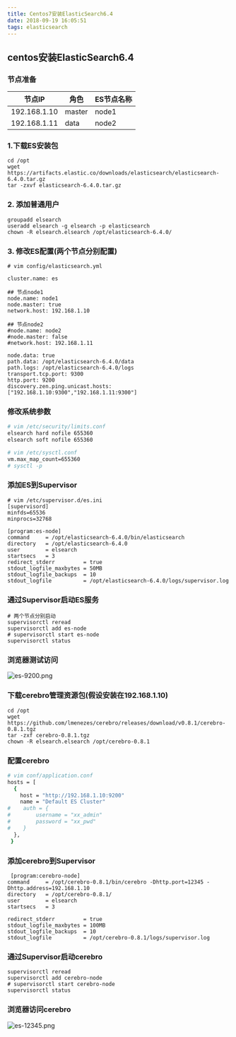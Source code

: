 ```yaml
---
title: Centos7安装ElasticSearch6.4
date: 2018-09-19 16:05:51
tags: elasticsearch
---
```


## centos安装ElasticSearch6.4

### 节点准备

节点IP      | 角色      | ES节点名称
------------|-----------|-----------
192.168.1.10       |master        |node1
192.168.1.11       |data        |node2

<!--more-->

### 1.下载ES安装包

```shell
cd /opt
wget https://artifacts.elastic.co/downloads/elasticsearch/elasticsearch-6.4.0.tar.gz
tar -zxvf elasticsearch-6.4.0.tar.gz
```

### 2. 添加普通用户

```shell
groupadd elsearch
useradd elsearch -g elsearch -p elasticsearch
chown -R elsearch.elsearch /opt/elasticsearch-6.4.0/
```

### 3. 修改ES配置(两个节点分别配置)

```shell
# vim config/elasticsearch.yml

cluster.name: es

## 节点node1
node.name: node1
node.master: true
network.host: 192.168.1.10

## 节点node2
#node.name: node2
#node.master: false
#network.host: 192.168.1.11

node.data: true
path.data: /opt/elasticsearch-6.4.0/data
path.logs: /opt/elasticsearch-6.4.0/logs
transport.tcp.port: 9300
http.port: 9200
discovery.zen.ping.unicast.hosts: ["192.168.1.10:9300","192.168.1.11:9300"]
```

### 修改系统参数

```bash
# vim /etc/security/limits.conf 
elsearch hard nofile 655360
elsearch soft nofile 655360

# vim /etc/sysctl.conf
vm.max_map_count=655360
# sysctl -p
```

### 添加ES到Supervisor

```
# vim /etc/supervisor.d/es.ini
[supervisord]
minfds=65536
minprocs=32768

[program:es-node]
command     = /opt/elasticsearch-6.4.0/bin/elasticsearch
directory   = /opt/elasticsearch-6.4.0
user        = elsearch
startsecs   = 3
redirect_stderr         = true
stdout_logfile_maxbytes = 50MB
stdout_logfile_backups  = 10
stdout_logfile          = /opt/elasticsearch-6.4.0/logs/supervisor.log
```

### 通过Supervisor启动ES服务

```shell
# 两个节点分别启动
supervisorctl reread
supervisorctl add es-node
# supervisorctl start es-node
supervisorctl status
```

### 浏览器测试访问

![es-9200.png](/img/es-9200.png)

### 下载cerebro管理资源包(假设安装在192.168.1.10)

```shell
cd /opt
wget https://github.com/lmenezes/cerebro/releases/download/v0.8.1/cerebro-0.8.1.tgz
tar -zxf cerebro-0.8.1.tgz
chown -R elsearch.elsearch /opt/cerebro-0.8.1
```

### 配置cerebro

```bash
# vim conf/application.conf
hosts = [
  {
    host = "http://192.168.1.10:9200"
    name = "Default ES Cluster"
#    auth = {
#        username = "xx_admin"
#        password = "xx_pwd"
#    }
  },
 }
```
 
 ### 添加cerebro到Supervisor
 
```
 [program:cerebro-node]
command     = /opt/cerebro-0.8.1/bin/cerebro -Dhttp.port=12345 -Dhttp.address=192.168.1.10
directory   = /opt/cerebro-0.8.1/
user        = elsearch
startsecs   = 3

redirect_stderr         = true
stdout_logfile_maxbytes = 100MB
stdout_logfile_backups  = 10
stdout_logfile          = /opt/cerebro-0.8.1/logs/supervisor.log
```

### 通过Supervisor启动cerebro

```
supervisorctl reread
supervisorctl add cerebro-node
# supervisorctl start cerebro-node
supervisorctl status
```

### 浏览器访问cerebro

![es-12345.png](/img/es-12345.png)
